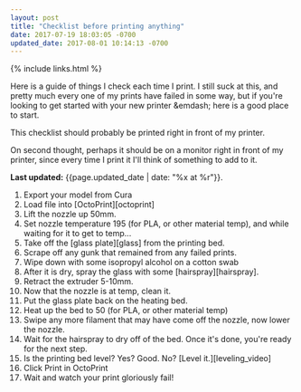 ```yaml
--- 
layout: post
title: "Checklist before printing anything"
date: 2017-07-19 18:03:05 -0700
updated_date: 2017-08-01 10:14:13 -0700
---
```


{% include links.html %}

Here is a guide of things I check each time I print. I still suck at this, and pretty much every one of my prints have failed in some way, but if you're looking to get started with your new printer &emdash; here is a good place to start.

This checklist should probably be printed right in front of my printer.

On second thought, perhaps it should be on a monitor right in front of my printer, since every time I print it I'll think of something to add to it.

**Last updated:** {{page.updated_date | date: "%x at %r"}}.

1. Export your model from Cura
1. Load file into [OctoPrint][octoprint]
1. Lift the nozzle up 50mm.
1. Set nozzle temperature 195 (for PLA, or other material temp), and while waiting for it to get to temp...
1. Take off the [glass plate][glass] from the printing bed.
1. Scrape off any gunk that remained from any failed prints.
1. Wipe down with some isopropyl alcohol on a cotton swab
1. After it is dry, spray the glass with some [hairspray][hairspray].
1. Retract the extruder 5-10mm.
1. Now that the nozzle is at temp, clean it.
1. Put the glass plate back on the heating bed.
1. Heat up the bed to 50 (for PLA, or other material temp)
1. Swipe any more filament that may have come off the nozzle, now lower the nozzle.
1. Wait for the hairspray to dry off of the bed. Once it's done, you're ready for the next step.
1. Is the printing bed level? Yes? Good. No? [Level it.][leveling_video]
1. Click Print in OctoPrint
1. Wait and watch your print gloriously fail!

